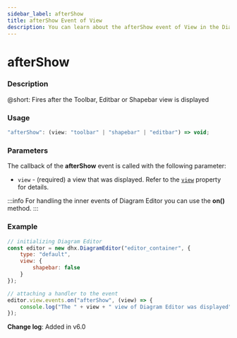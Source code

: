 ```yaml
---
sidebar_label: afterShow
title: afterShow Event of View
description: You can learn about the afterShow event of View in the Diagram Editor documentation of the DHTMLX JavaScript Diagram library. Browse developer guides and API reference, try out code examples and live demos, and download a free 30-day evaluation version of DHTMLX Diagram.
---
```


# afterShow

### Description

@short: Fires after the Toolbar, Editbar or Shapebar view is displayed

### Usage

~~~jsx
"afterShow": (view: "toolbar" | "shapebar" | "editbar") => void;
~~~

### Parameters

The callback of the **afterShow** event is called with the following parameter:

- `view` - (required) a view that was displayed. Refer to the [`view`](api/diagram_editor/editor/config/view_property.md) property for details.

:::info
For handling the inner events of Diagram Editor you can use the **on()** method.
:::

### Example

~~~jsx {9-12}
// initializing Diagram Editor
const editor = new dhx.DiagramEditor("editor_container", {
    type: "default",
    view: {
        shapebar: false
    }
});

// attaching a handler to the event
editor.view.events.on("afterShow", (view) => {
    console.log("The " + view + " view of Diagram Editor was displayed");
});
~~~

**Change log**: Added in v6.0
